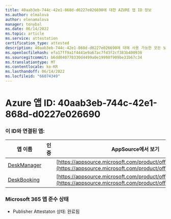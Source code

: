 ```yaml
---
title: 40aab3eb-744c-42e1-868d-d0227e026690에 대한 AZURE 앱 ID 정보
ms.author: elmalova
author: elenamalova
manager: tonybal
ms.date: 06/14/2022
ms.topic: article
ms.service: attestation
certification_type: attested
description: 40aab3eb-744c-42e1-868d-d0227e026690에 대해 사용 가능한 모든 보안 및 규정 준수 정보입니다.
ms.openlocfilehash: efa17ff9a1f4441e9a67ac7fd3f2cf383b400930
ms.sourcegitcommit: b6dd040770330d4499a0e19998f909be31b67c34
ms.translationtype: MT
ms.contentlocale: ko-KR
ms.lasthandoff: 06/14/2022
ms.locfileid: "66074349"
---
```

# <a name="azure-app-id-40aab3eb-744c-42e1-868d-d0227e026690"></a>Azure 앱 ID: 40aab3eb-744c-42e1-868d-d0227e026690


### <a name="apps-associated-with-this-id"></a>이 ID와 연결된 앱:
| **앱 이름** | **인증** | **AppSource에서 보기** |
|--------------|---------------|-----------------------|
| [DeskManager](../forward/WA200003831.md) |  | [https://appsource.microsoft.com/product/office/WA200003831](https://appsource.microsoft.com/product/office/WA200003831) |
| [DeskBooking](../forward/WA200003866.md) |  | [https://appsource.microsoft.com/product/office/WA200003866](https://appsource.microsoft.com/product/office/WA200003866) |

### <a name="microsoft-365-app-compliance-status"></a>Microsoft 365 앱 준수 상태
- Publisher Attestaton 상태: 완료됨
